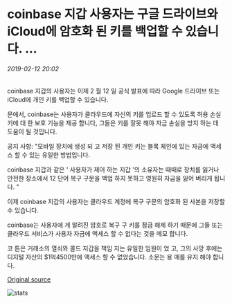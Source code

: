 # coinbase 지갑 사용자는 구글 드라이브와 iCloud에 암호화 된 키를 백업할 수 있습니다. ...

###### 2019-02-12 20:02

coinbase 지갑의 사용자는 이제 2 월 12 일 공식 발표에 따라 Google 드라이브 또는 iCloud에 개인 키를 백업할 수 있습니다.

문에서, coinbase는 사용자가 클라우드에 자신의 키를 업로드 할 수 있도록 허용 손실 키에 대 한 보호 기능을 제공 합니다, 그들은 키를 잘못 해야 자금 손실을 방지 하는 데 도움이 될 것입니다.

공지 사항: "모바일 장치에 생성 되 고 저장 된 개인 키는 블록 체인에 있는 자금에 액세스 할 수 있는 유일한 방법입니다.

coinbase 지갑과 같은 ' 사용자가 제어 하는 지갑 '의 소유자는 때때로 장치를 잃거나 안전한 장소에서 12 단어 복구 구문을 백업 하지 못하고 영원히 자금을 잃어 버리게 됩니다. "

이제 coinbase 지갑의 사용자는 클라우드 계정에 복구 구문의 암호화 된 사본을 저장할 수 있습니다.

coinbase는 사용자에 게 알려진 암호로 복구 구 키를 잠금 해제 하기 때문에 그들 또는 클라우드 서비스가 사용자 자금에 액세스 할 수 없다는 것을 메모 합니다.

코 튼은 거래소의 열쇠와 콜드 지갑을 책임 지는 유일한 임원이 었 고, 그의 사망 후에는 디지털 자산의 $1억4500만에 액세스 할 수 없었습니다. 소문는 용 매를 유지 해야 합니다.

[Original source](https://cointelegraph.com/news/coinbase-wallet-users-can-back-up-encrypted-keys-on-google-drive-and-icloud)

![stats](https://c.statcounter.com/11760860/0/a89fa40b/1/ "stats")